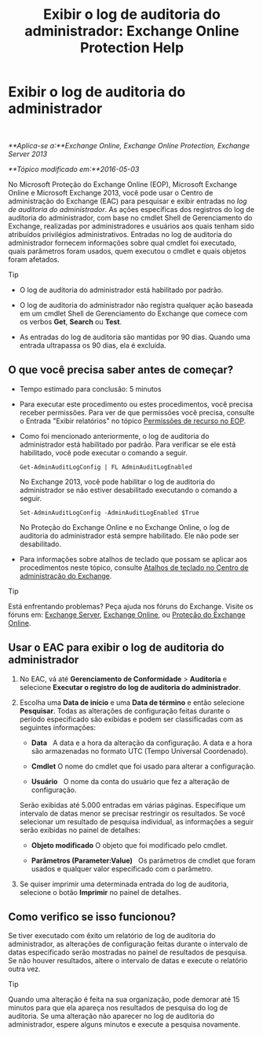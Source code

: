 ﻿---
title: 'Exibir o log de auditoria do administrador: Exchange Online Protection Help'
TOCTitle: Exibir o log de auditoria do administrador
ms:assetid: 5c62072a-556d-4fea-9973-d668c6b9fd57
ms:mtpsurl: https://technet.microsoft.com/pt-br/library/Dn342832(v=EXCHG.150)
ms:contentKeyID: 56270406
ms.date: 05/23/2018
mtps_version: v=EXCHG.150
ms.translationtype: MT
---

# Exibir o log de auditoria do administrador

 

_**Aplica-se a:**Exchange Online, Exchange Online Protection, Exchange Server 2013_

_**Tópico modificado em:**2016-05-03_

No Microsoft Proteção do Exchange Online (EOP), Microsoft Exchange Online e Microsoft Exchange 2013, você pode usar o Centro de administração do Exchange (EAC) para pesquisar e exibir entradas no *log de auditoria do administrador*. As ações específicas dos registros do log de auditoria do administrador, com base no cmdlet Shell de Gerenciamento do Exchange, realizadas por administradores e usuários aos quais tenham sido atribuídos privilégios administrativos. Entradas no log de auditoria do administrador fornecem informações sobre qual cmdlet foi executado, quais parâmetros foram usados, quem executou o cmdlet e quais objetos foram afetados.


> [!TIP]
> <UL>
> <LI>
> <P>O log de auditoria do administrador está habilitado por padrão.</P>
> <LI>
> <P>O log de auditoria do administrador não registra qualquer ação baseada em um cmdlet Shell de Gerenciamento do Exchange que comece com os verbos <STRONG>Get</STRONG>, <STRONG>Search</STRONG> ou <STRONG>Test</STRONG>.</P>
> <LI>
> <P>As entradas do log de auditoria são mantidas por 90 dias. Quando uma entrada ultrapassa os 90 dias, ela é excluída.</P></LI></UL>



## O que você precisa saber antes de começar?

  - Tempo estimado para conclusão: 5 minutos

  - Para executar este procedimento ou estes procedimentos, você precisa receber permissões. Para ver de que permissões você precisa, consulte o Entrada "Exibir relatórios" no tópico [Permissões de recurso no EOP](https://technet.microsoft.com/pt-br/library/jj723125\(v=exchg.150\)).

  - Como foi mencionado anteriormente, o log de auditoria do administrador está habilitado por padrão. Para verificar se ele está habilitado, você pode executar o comando a seguir.
    
        Get-AdminAuditLogConfig | FL AdminAuditLogEnabled
    
    No Exchange 2013, você pode habilitar o log de auditoria do administrador se não estiver desabilitado executando o comando a seguir.
    
        Set-AdminAuditLogConfig -AdminAuditLogEnabled $True
    
    No Proteção do Exchange Online e no Exchange Online, o log de auditoria do administrador está sempre habilitado. Ele não pode ser desabilitado.

  - Para informações sobre atalhos de teclado que possam se aplicar aos procedimentos neste tópico, consulte [Atalhos de teclado no Centro de administração do Exchange](keyboard-shortcuts-in-the-exchange-admin-center-exchange-online-protection-help.md).


> [!TIP]
> Está enfrentando problemas? Peça ajuda nos fóruns do Exchange. Visite os fóruns em: <A href="https://go.microsoft.com/fwlink/p/?linkid=60612">Exchange Server</A>, <A href="https://go.microsoft.com/fwlink/p/?linkid=267542">Exchange Online</A>, ou <A href="https://go.microsoft.com/fwlink/p/?linkid=285351">Proteção do Exchange Online</A>.



## Usar o EAC para exibir o log de auditoria do administrador

1.  No EAC, vá até **Gerenciamento de Conformidade** \> **Auditoria** e selecione **Executar o registro do log de auditoria do administrador**.

2.  Escolha uma **Data de início** e uma **Data de término** e então selecione **Pesquisar**. Todas as alterações de configuração feitas durante o período especificado são exibidas e podem ser classificadas com as seguintes informações:
    
      - **Data**   A data e a hora da alteração da configuração. A data e a hora são armazenadas no formato UTC (Tempo Universal Coordenado).
    
      - **Cmdlet** O nome do cmdlet que foi usado para alterar a configuração.
    
      - **Usuário**   O nome da conta do usuário que fez a alteração de configuração.
    
    Serão exibidas até 5.000 entradas em várias páginas. Especifique um intervalo de datas menor se precisar restringir os resultados. Se você selecionar um resultado de pesquisa individual, as informações a seguir serão exibidas no painel de detalhes:
    
      - **Objeto modificado** O objeto que foi modificado pelo cmdlet.
    
      - **Parâmetros (Parameter:Value)**   Os parâmetros de cmdlet que foram usados e qualquer valor especificado com o parâmetro.

3.  Se quiser imprimir uma determinada entrada do log de auditoria, selecione o botão **Imprimir** no painel de detalhes.

## Como verifico se isso funcionou?

Se tiver executado com êxito um relatório de log de auditoria do administrador, as alterações de configuração feitas durante o intervalo de datas especificado serão mostradas no painel de resultados de pesquisa. Se não houver resultados, altere o intervalo de datas e execute o relatório outra vez.


> [!TIP]
> Quando uma alteração é feita na sua organização, pode demorar até 15 minutos para que ela apareça nos resultados de pesquisa do log de auditoria. Se uma alteração não aparecer no log de auditoria do administrador, espere alguns minutos e execute a pesquisa novamente.



